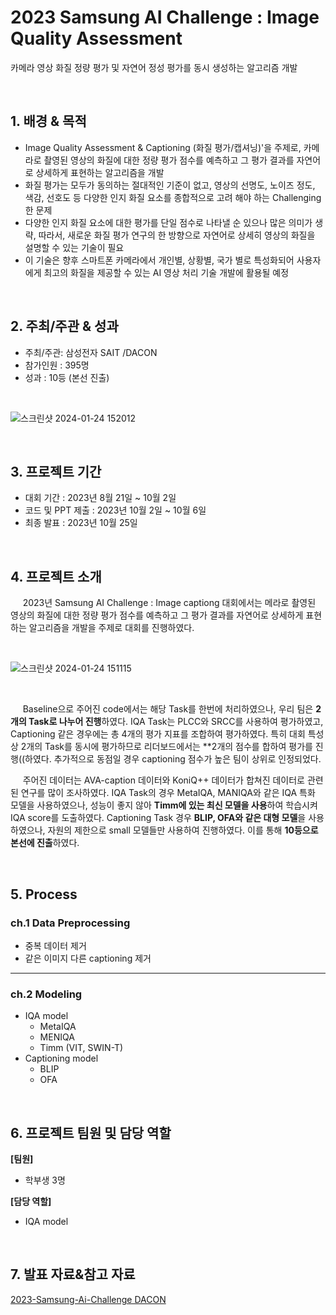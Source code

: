 # 2023 Samsung AI Challenge : Image Quality Assessment
카메라 영상 화질 정량 평가 및 자연어 정성 평가를 동시 생성하는 알고리즘 개발

<br/>

## 1. 배경 & 목적
 
- Image Quality Assessment & Captioning (화질 평가/캡셔닝)'을 주제로, 카메라로 촬영된 영상의 화질에 대한 정량 평가 점수를 예측하고 그 평가 결과를 자연어로 상세하게 표현하는 알고리즘을 개발
- 화질 평가는 모두가 동의하는 절대적인 기준이 없고, 영상의 선명도, 노이즈 정도, 색감, 선호도 등 다양한 인지 화질 요소를 종합적으로 고려 해야 하는 Challenging 한 문제
- 다양한 인지 화질 요소에 대한 평가를 단일 점수로 나타낼 순 있으나 많은 의미가 생략, 따라서, 새로운 화질 평가 연구의 한 방향으로 자연어로 상세히 영상의 화질을 설명할 수 있는 기술이 필요
- 이 기술은 향후 스마트폰 카메라에서 개인별, 상황별, 국가 별로 특성화되어 사용자에게 최고의 화질을 제공할 수 있는 AI 영상 처리 기술 개발에 활용될 예정

<br/>

## 2. 주최/주관 & 성과

- 주최/주관: 삼성전자 SAIT /DACON
- 참가인원 : 395명
- 성과 : 10등 (본선 진출)
 
<br/>

![스크린샷 2024-01-24 152012](https://github.com/yugwangyeol/2023-Samsung-AI-Challenge/assets/72298825/2935e040-0a26-453a-8105-0f2f2ed789fc)

<br/>

## 3. 프로젝트 기간

- 대회 기간 : 2023년 8월 21일 ~ 10월 2일
- 코드 및 PPT 제출 : 2023년 10월 2일 ~ 10월 6일
- 최종 발표 : 2023년 10월 25일

<br/>

## 4. 프로젝트 소개

&nbsp;&nbsp;&nbsp;&nbsp; 2023년 Samsung AI Challenge : Image captiong 대회에서는 메라로 촬영된 영상의 화질에 대한 정량 평가 점수를 예측하고 그 평가 결과를 자연어로 상세하게 표현하는 알고리즘을 개발을 주제로 대회를 진행하였다. 

<br/>

![스크린샷 2024-01-24 151115](https://github.com/yugwangyeol/2023-Samsung-AI-Challenge/assets/72298825/85111fea-4bbc-4334-b673-c1f0bd7bb89f)

<br/>

&nbsp;&nbsp;&nbsp;&nbsp; Baseline으로 주어진 code에서는 해당 Task를 한번에 처리하였으나, 우리 팀은 **2개의 Task로 나누어 진행**하였다. IQA Task는 PLCC와 SRCC를 사용하여 평가하였고, Captioning 같은 경우에는 총 4개의 평가 지표를 조합하여 평가하였다. 특히 대회 특성상 2개의 Task를 동시에 평가하므로 리더보드에서는 **2개의 점수를 합하여 평가를 진행((하였다. 추가적으로 동점일 경우 captioning 점수가 높은 팀이 상위로 인정되었다.

&nbsp;&nbsp;&nbsp;&nbsp; 주어진 데이터는 AVA-caption 데이터와 KoniQ++ 데이터가 합쳐진 데이터로 관련된 연구를 많이 조사하였다. IQA Task의 경우 MetaIQA, MANIQA와 같은 IQA 특화 모델을 사용하였으나, 성능이 좋지 않아 **Timm에 있는 최신 모델을 사용**하여 학습시켜 IQA score를 도출하였다. Captioning Task 경우 **BLIP, OFA와 같은 대형 모델**을 사용하였으나, 자원의 제한으로 small 모델들만 사용하여 진행하였다. 이를 통해 **10등으로 본선에 진출**하였다.


<br/>

## 5. Process

### ch.1 Data Preprocessing

- 중복 데이터 제거
- 같은 이미지 다른 captioning 제거

---

### ch.2 Modeling

- IQA model
  - MetaIQA
  - MENIQA
  - Timm (VIT, SWIN-T)
- Captioning model
  - BLIP
  - OFA

<br/>

## 6. 프로젝트 팀원 및 담당 역할

**[팀원]**

- 학부생 3명

**[담당 역할]**

- IQA model

<br/>

## 7. 발표 자료&참고 자료

[2023-Samsung-Ai-Challenge DACON](https://dacon.io/competitions/official/236134/overview/description)  
